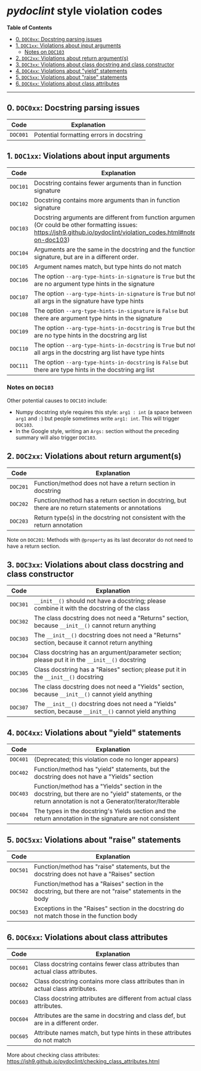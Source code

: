 # _pydoclint_ style violation codes

**Table of Contents**

<!--TOC-->

- [0. `DOC0xx`: Docstring parsing issues](#0-doc0xx--docstring-parsing-issues)
- [1. `DOC1xx`: Violations about input arguments](#1-doc1xx--violations-about-input-arguments)
  - [Notes on `DOC103`](#notes-on-doc103)
- [2. `DOC2xx`: Violations about return argument(s)](#2-doc2xx--violations-about-return-arguments)
- [3. `DOC3xx`: Violations about class docstring and class constructor](#3-doc3xx--violations-about-class-docstring-and-class-constructor)
- [4. `DOC4xx`: Violations about "yield" statements](#4-doc4xx--violations-about-yield-statements)
- [5. `DOC5xx`: Violations about "raise" statements](#5-doc5xx--violations-about-raise-statements)
- [6. `DOC6xx`: Violations about class attributes](#6-doc6xx--violations-about-class-attributes)

<!--TOC-->

---

## 0. `DOC0xx`: Docstring parsing issues

| Code     | Explanation                              |
| -------- | ---------------------------------------- |
| `DOC001` | Potential formatting errors in docstring |

## 1. `DOC1xx`: Violations about input arguments

| Code     | Explanation                                                                                                                                                             |
| -------- | ----------------------------------------------------------------------------------------------------------------------------------------------------------------------- |
| `DOC101` | Docstring contains fewer arguments than in function signature                                                                                                           |
| `DOC102` | Docstring contains more arguments than in function signature                                                                                                            |
| `DOC103` | Docstring arguments are different from function arguments. (Or could be other formatting issues: https://jsh9.github.io/pydoclint/violation_codes.html#notes-on-doc103) |
| `DOC104` | Arguments are the same in the docstring and the function signature, but are in a different order.                                                                       |
| `DOC105` | Argument names match, but type hints do not match                                                                                                                       |
| `DOC106` | The option `--arg-type-hints-in-signature` is `True` but there are no argument type hints in the signature                                                              |
| `DOC107` | The option `--arg-type-hints-in-signature` is `True` but not all args in the signature have type hints                                                                  |
| `DOC108` | The option `--arg-type-hints-in-signature` is `False` but there are argument type hints in the signature                                                                |
| `DOC109` | The option `--arg-type-hints-in-docstring` is `True` but there are no type hints in the docstring arg list                                                              |
| `DOC110` | The option `--arg-type-hints-in-docstring` is `True` but not all args in the docstring arg list have type hints                                                         |
| `DOC111` | The option `--arg-type-hints-in-docstring` is `False` but there are type hints in the docstring arg list                                                                |

### Notes on `DOC103`

Other potential causes to `DOC103` include:

- Numpy docstring style requires this style: `arg1 : int` (a space between
  `arg1` and `:`) but people sometimes write `arg1: int`. This will trigger
  `DOC103`.
- In the Google style, writing an `Args:` section without the preceding summary
  will also trigger `DOC103`.

## 2. `DOC2xx`: Violations about return argument(s)

| Code     | Explanation                                                                                          |
| -------- | ---------------------------------------------------------------------------------------------------- |
| `DOC201` | Function/method does not have a return section in docstring                                          |
| `DOC202` | Function/method has a return section in docstring, but there are no return statements or annotations |
| `DOC203` | Return type(s) in the docstring not consistent with the return annotation                            |

Note on `DOC201`: Methods with `@property` as its last decorator do not need to
have a return section.

## 3. `DOC3xx`: Violations about class docstring and class constructor

| Code     | Explanation                                                                                             |
| -------- | ------------------------------------------------------------------------------------------------------- |
| `DOC301` | `__init__()` should not have a docstring; please combine it with the docstring of the class             |
| `DOC302` | The class docstring does not need a "Returns" section, because `__init__()` cannot return anything      |
| `DOC303` | The `__init__()` docstring does not need a "Returns" section, because it cannot return anything         |
| `DOC304` | Class docstring has an argument/parameter section; please put it in the `__init__()` docstring          |
| `DOC305` | Class docstring has a "Raises" section; please put it in the `__init__()` docstring                     |
| `DOC306` | The class docstring does not need a "Yields" section, because `__init__()` cannot yield anything        |
| `DOC307` | The `__init__()` docstring does not need a "Yields" section, because `__init__()` cannot yield anything |

## 4. `DOC4xx`: Violations about "yield" statements

| Code     | Explanation                                                                                                                                                 |
| -------- | ----------------------------------------------------------------------------------------------------------------------------------------------------------- |
| `DOC401` | (Deprecated; this violation code no longer appears)                                                                                                         |
| `DOC402` | Function/method has "yield" statements, but the docstring does not have a "Yields" section                                                                  |
| `DOC403` | Function/method has a "Yields" section in the docstring, but there are no "yield" statements, or the return annotation is not a Generator/Iterator/Iterable |
| `DOC404` | The types in the docstring's Yields section and the return annotation in the signature are not consistent                                                   |

## 5. `DOC5xx`: Violations about "raise" statements

| Code     | Explanation                                                                                               |
| -------- | --------------------------------------------------------------------------------------------------------- |
| `DOC501` | Function/method has "raise" statements, but the docstring does not have a "Raises" section                |
| `DOC502` | Function/method has a "Raises" section in the docstring, but there are not "raise" statements in the body |
| `DOC503` | Exceptions in the "Raises" section in the docstring do not match those in the function body               |

## 6. `DOC6xx`: Violations about class attributes

| Code     | Explanation                                                                       |
| -------- | --------------------------------------------------------------------------------- |
| `DOC601` | Class docstring contains fewer class attributes than actual class attributes.     |
| `DOC602` | Class docstring contains more class attributes than in actual class attributes.   |
| `DOC603` | Class docstring attributes are different from actual class attributes.            |
| `DOC604` | Attributes are the same in docstring and class def, but are in a different order. |
| `DOC605` | Attribute names match, but type hints in these attributes do not match            |

More about checking class attributes:
https://jsh9.github.io/pydoclint/checking_class_attributes.html
